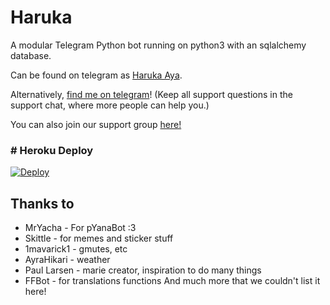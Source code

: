 # Haruka
A modular Telegram Python bot running on python3 with an sqlalchemy database.

Can be found on telegram as [Haruka Aya](https://t.me/HarukaAyaBot).

Alternatively, [find me on telegram](https://t.me/peaktogoo)! (Keep all support questions in the support chat, where more people can help you.)

You can also join our support group [here!](https://t.me/HarukaAyaBot)


### # Heroku Deploy
[![Deploy](https://www.herokucdn.com/deploy/button.svg)](https://heroku.com/deploy)


## Thanks to

* MrYacha - For pYanaBot :3
* Skittle - for memes and sticker stuff
* 1mavarick1 - gmutes, etc 
* AyraHikari - weather
* Paul Larsen - marie creator, inspiration to do many things
* FFBot - for translations functions
And much more that we couldn't list it here!
